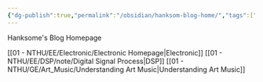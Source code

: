 ```yaml
---
{"dg-publish":true,"permalink":"/obsidian/hanksom-blog-home/","tags":["gardenEntry"]}
---
```



Hanksome's Blog Homepage 

[[01 - NTHU/EE/Electronic/Electronic Homepage\|Electronic]]
[[01 - NTHU/EE/DSP/note/Digital Signal Process\|DSP]]
[[01 - NTHU/GE/Art_Music/Understanding Art Music\|Understanding Art Music]]
